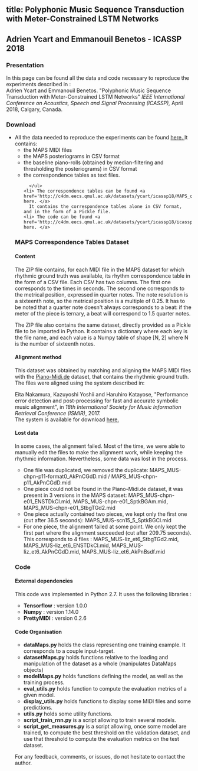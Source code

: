 
title: Polyphonic Music Sequence Transduction with Meter-Constrained LSTM Networks
--------------------------------------

  <h2> Adrien Ycart and Emmanouil Benetos - ICASSP 2018 </h2>

  <h3> Presentation </h3>


  <p>
    In this page can be found all the data and code necessary to reproduce the experiments described in :<br>
    Adrien Ycart and Emmanouil Benetos.
     "Polyphonic Music Sequence Transduction with Meter-Constrained LSTM Networks"
      <i>IEEE International Conference on Acoustics, Speech and Signal Processing (ICASSP), </i>
      April 2018, Calgary, Canada.
  </p>

  <h3>
Download
</h3>

<p>
  <ul>
    <li> All the data needed to reproduce the experiments
      can be found <a href='http://c4dm.eecs.qmul.ac.uk/datasets/ycart/icassp18/icassp18_data.zip'> here. </a>
      It contains:
      <ul>
        <li> the MAPS MIDI files
        <li> the MAPS posteriograms in CSV format
        <li> the baseline piano-rolls (obtained by median-filtering and thresholding the posteriograms) in CSV format
        <li> the correspondence tables as text files.

      </ul>
    <li> The correspondence tables can be found <a href='http://c4dm.eecs.qmul.ac.uk/datasets/ycart/icassp18/MAPS_corresp_dataset.zip'> here. </a>
      It contains the correspondence tables alone in CSV format, and in the form of a Pickle file.
    <li> The code can be found <a href='http://c4dm.eecs.qmul.ac.uk/datasets/ycart/icassp18/icassp18_code.zip'> here. </a>

  </ul>
</p>

<h3>
MAPS Correspondence Tables Dataset
</h3>
<h4>
Content
</h4>
<p>
The ZIP file contains, for each MIDI file in the MAPS dataset
for which rhythmic ground truth was available,
its rhythm correspondence table in the form of a CSV file.
Each CSV has two columns.
The first one corresponds to the times in seconds.
The second one corresponds to the metrical position, expressed in quarter notes.
The note resolution is a sixteenth note, so the metrical position is a multiple of 0.25.
It has to be noted that a quarter note doesn't always corresponds to a beat: if the meter of the piece is ternary, a beat will correspond to 1.5 quarter notes.
</p>
<p>
The ZIP file also contains the same dataset, directly provided as a Pickle file to be imported in Python. It contains a dictionary where each key is the file name, and each value is a Numpy table of shape [N, 2] where N is the number of sixteenth notes.
</p>

<h4>
Alignment method
</h4>
<p> This dataset was obtained by matching and aligning the MAPS MIDI files with
the <a href="http://piano-midi.de/"> Piano-Midi.de</a> dataset,
that contains the rhythmic ground truth.
The files were aligned using the system described in:<br>

Eita Nakamura, Kazuyoshi Yoshii and Haruhiro Katayose, "Performance error detection and post-processing for fast and accurate symbolic music alignment",  in
<i> 18th International Society for Music Information Retrieval Conference (ISMIR)</i>, 2017.
<br>
The system is available for download <a href="https://midialignment.github.io/demo.html"> here. </a>
</p>
<h4>
Lost data
</h4>
<p>
In some cases, the alignment failed. Most of the time, we were able to manually edit the files to make the alignment work,  while keeping the rhythmic information. Nevertheless, some data was lost in the process.
<ul>
<li>One file was duplicated, we removed the duplicate: MAPS_MUS-chpn-p11-format0_AkPnCGdD.mid / MAPS_MUS-chpn-p11_AkPnCGdD.mid
<li>One piece could not be found in the Piano-Midi.de dataset, it  was present in 3 versions in the MAPS dataset:
MAPS_MUS-chpn-e01_ENSTDkCl.mid,
MAPS_MUS-chpn-e01_SptkBGAm.mid,
MAPS_MUS-chpn-e01_StbgTGd2.mid
<li>One piece actually contained two pieces, we kept only the first one (cut after 36.5 seconds): MAPS_MUS-scn15_5_SptkBGCl.mid
<li> For one piece, the alignment failed at some point. We only kept the first part where the alignment succeeded (cut after 209.75 seconds). This corresponds to 4 files :
MAPS_MUS-liz_et6_StbgTGd2.mid,
MAPS_MUS-liz_et6_ENSTDkCl.mid,
MAPS_MUS-liz_et6_AkPnCGdD.mid,
MAPS_MUS-liz_et6_AkPnBsdf.mid
</ul>
</p>

<h3>
Code
</h3>

<h4>
External dependencies
</h4>

<p>
This code was implemented in Python 2.7.
It uses the following libraries :
<ul>
<li> <b>Tensorflow</b> : version 1.0.0
<li> <b>Numpy</b> : version 1.14.0
<li> <b>PrettyMIDI</b> : version 0.2.6
</ul>


</p>

<h4>
Code Organisation
</h4>

<p>
<ul>
<li><b>dataMaps.py</b> holds the class representing one training example. It corresponds to a couple input-target.
<li><b>datasetMaps.py</b> holds functions relative to the loading and manipulation of
the dataset as a whole (manipulates DataMaps objects)
<li><b>modelMaps.py</b> holds functions defining the model, as well as the training
process.
<li><b>eval_utils.py</b> holds function to compute the evaluation metrics of a given model.
<li><b>display_utils.py</b> holds functions to display some MIDI files and some predictions.
<li><b>utils.py</b> holds some utility functions.
<li><b>script_train_rnn.py</b> is a script allowing to train several models.
<li><b>script_get_measures.py</b> is a script allowing, once some model are trained,
to compute the best threshold on the validation dataset, and use that threshold
to compute the evaluation metrics on the test dataset.
</ul>
</p>

<p>
For any feedback, comments, or issues, do not hesitate to contact the author.
</p>
